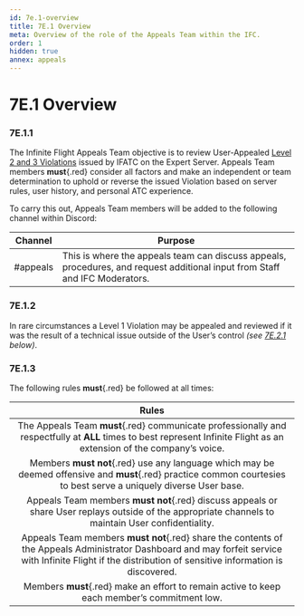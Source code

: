 ```yaml
---
id: 7e.1-overview
title: 7E.1 Overview
meta: Overview of the role of the Appeals Team within the IFC.
order: 1
hidden: true
annex: appeals
---
```




# 7E.1 Overview



### 7E.1.1

The Infinite Flight Appeals Team objective is to review User-Appealed [Level 2 and 3 Violations](/guide/getting-started/pilot-user-interface/violations) issued by IFATC on the Expert Server. Appeals Team members **must**{.red} consider all factors and make an independent or team determination to uphold or reverse the issued Violation based on server rules, user history, and personal ATC experience. 



To carry this out, Appeals Team members will be added to the following channel within Discord:

| Channel  | Purpose                                                      |
| -------- | ------------------------------------------------------------ |
| #appeals | This is where the appeals team can discuss appeals, procedures, and request additional input from Staff and IFC Moderators. |



### 7E.1.2

In rare circumstances a Level 1 Violation may be appealed and reviewed if it was the result of a technical issue outside of the User’s control *(see [7E.2.1](/guide/atc-manual/7e.-appeals/7e.2-appeals-process#7e.2.1) below)*. 



### 7E.1.3

The following rules **must**{.red} be followed at all times:

 

|                            Rules                             |
| :----------------------------------------------------------: |
| The Appeals Team **must**{.red} communicate professionally and respectfully at **ALL** times to best represent Infinite Flight as an extension of the company’s voice. |
| Members **must not**{.red} use any language which may be deemed offensive and **must**{.red} practice common courtesies to best serve a uniquely diverse User base. |
| Appeals Team members **must not**{.red} discuss appeals or share User replays outside of the appropriate channels to maintain User confidentiality. |
| Appeals Team members **must not**{.red} share the contents of the Appeals Administrator Dashboard and may forfeit service with Infinite Flight if the distribution of sensitive information is discovered. |
| Members **must**{.red} make an effort to remain active to keep each member’s commitment low. |


